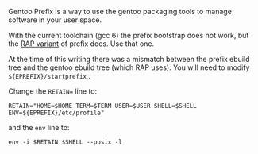 Gentoo Prefix is a way to use the gentoo packaging tools to manage software in your user space.

With the current toolchain (gcc 6) the prefix bootstrap does not work, but the [RAP variant](https://wiki.gentoo.org/wiki/Prefix/libc) of prefix does. Use that one.

At the time of this writing there was a mismatch between the prefix ebuild tree and the gentoo ebuild tree (which RAP uses). You will need to modify `${EPREFIX}/startprefix` .

Change the `RETAIN=` line to:

 `RETAIN="HOME=$HOME TERM=$TERM USER=$USER SHELL=$SHELL ENV=${EPREFIX}/etc/profile"` 

and the `env` line to:

 `env -i $RETAIN $SHELL --posix -l`